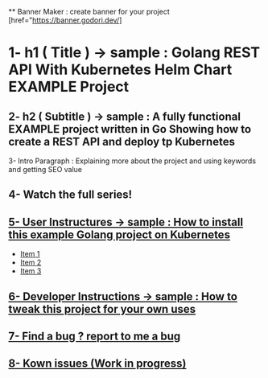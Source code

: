 ** Banner Maker : create banner for your project
[href="https://banner.godori.dev/]

# 1- h1 ( Title ) -> sample : Golang REST API With Kubernetes Helm Chart EXAMPLE Project

## 2- h2 ( Subtitle ) -> sample : A fully functional EXAMPLE project written in Go Showing how to create a REST API and deploy tp Kubernetes

3- Intro Paragraph : Explaining more about the project and using keywords and getting SEO value

## 4- Watch the full series!
<a href="https://www.youtube.com">

## 5- User Instructures -> sample : How to install this example Golang project on Kubernetes

- Item 1
- Item 2
- Item 3

## 6- Developer Instructions -> sample : How to tweak this project for your own uses 

## 7- Find a bug ? report to me a bug

## 8- Kown issues (Work in progress)
